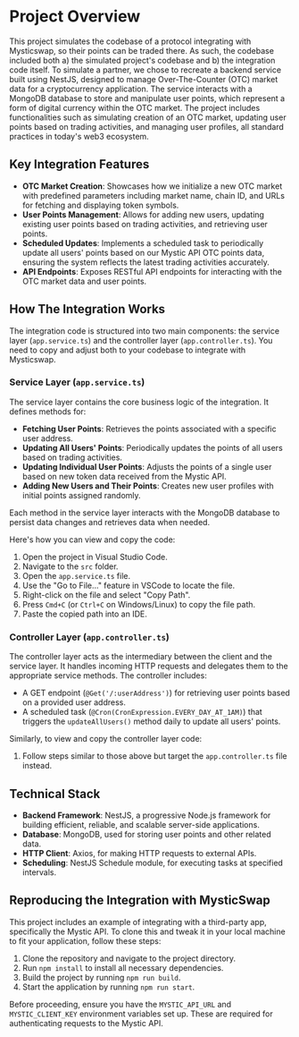 # Project Overview

This project simulates the codebase of a protocol integrating with Mysticswap, so their points can be traded there. As such, the codebase included both a) the simulated project's codebase and b) the integration code itself. To simulate a partner, we chose to recreate a backend service built using NestJS, designed to manage Over-The-Counter (OTC) market data for a cryptocurrency application. The service interacts with a MongoDB database to store and manipulate user points, which represent a form of digital currency within the OTC market. The project includes functionalities such as simulating creation of an OTC market, updating user points based on trading activities, and managing user profiles, all standard practices in today's web3 ecosystem.

## Key Integration Features

- **OTC Market Creation**: Showcases how we initialize a new OTC market with predefined parameters including market name, chain ID, and URLs for fetching and displaying token symbols.
- **User Points Management**: Allows for adding new users, updating existing user points based on trading activities, and retrieving user points.
- **Scheduled Updates**: Implements a scheduled task to periodically update all users' points based on our Mystic API OTC points data, ensuring the system reflects the latest trading activities accurately.
- **API Endpoints**: Exposes RESTful API endpoints for interacting with the OTC market data and user points.

## How The Integration Works

The integration code is structured into two main components: the service layer (`app.service.ts`) and the controller layer (`app.controller.ts`). You need to copy and adjust both to your codebase to integrate with Mysticswap.

### Service Layer (`app.service.ts`)

The service layer contains the core business logic of the integration. It defines methods for:

- **Fetching User Points**: Retrieves the points associated with a specific user address.
- **Updating All Users' Points**: Periodically updates the points of all users based on trading activities.
- **Updating Individual User Points**: Adjusts the points of a single user based on new token data received from the Mystic API.
- **Adding New Users and Their Points**: Creates new user profiles with initial points assigned randomly.

Each method in the service layer interacts with the MongoDB database to persist data changes and retrieves data when needed.

Here's how you can view and copy the code:

1. Open the project in Visual Studio Code.
2. Navigate to the `src` folder.
3. Open the `app.service.ts` file.
4. Use the "Go to File..." feature in VSCode to locate the file.
5. Right-click on the file and select "Copy Path".
6. Press `Cmd+C` (or `Ctrl+C` on Windows/Linux) to copy the file path.
7. Paste the copied path into an IDE.

### Controller Layer (`app.controller.ts`)

The controller layer acts as the intermediary between the client and the service layer. It handles incoming HTTP requests and delegates them to the appropriate service methods. The controller includes:

- A GET endpoint (`@Get('/:userAddress')`) for retrieving user points based on a provided user address.
- A scheduled task (`@Cron(CronExpression.EVERY_DAY_AT_1AM)`) that triggers the `updateAllUsers()` method daily to update all users' points.

Similarly, to view and copy the controller layer code:

1. Follow steps similar to those above but target the `app.controller.ts` file instead.

## Technical Stack

- **Backend Framework**: NestJS, a progressive Node.js framework for building efficient, reliable, and scalable server-side applications.
- **Database**: MongoDB, used for storing user points and other related data.
- **HTTP Client**: Axios, for making HTTP requests to external APIs.
- **Scheduling**: NestJS Schedule module, for executing tasks at specified intervals.

## Reproducing the Integration with MysticSwap

This project includes an example of integrating with a third-party app, specifically the Mystic API. To clone this and tweak it in your local machine to fit your application, follow these steps:

1. Clone the repository and navigate to the project directory.
2. Run `npm install` to install all necessary dependencies.
3. Build the project by running `npm run build`.
4. Start the application by running `npm run start`.

Before proceeding, ensure you have the `MYSTIC_API_URL` and `MYSTIC_CLIENT_KEY` environment variables set up. These are required for authenticating requests to the Mystic API.
